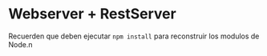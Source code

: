 # Webserver + RestServer

Recuerden que deben ejecutar ```npm install``` para reconstruir los modulos de Node.n